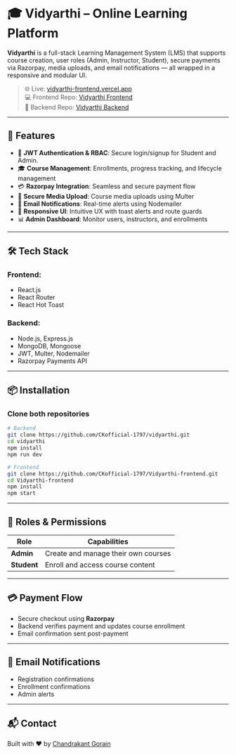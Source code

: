 # 🎓 Vidyarthi – Online Learning Platform

**Vidyarthi** is a full-stack Learning Management System (LMS) that supports course creation, user roles (Admin, Instructor, Student), secure payments via Razorpay, media uploads, and email notifications — all wrapped in a responsive and modular UI.

> 🌐 Live: [vidyarthi-frontend.vercel.app](https://vidyarthi-frontend.vercel.app)  
> 💻 Frontend Repo: [Vidyarthi Frontend](https://github.com/CKofficial-1797/Vidyarthi-frontend.git)  
> 🔧 Backend Repo: [Vidyarthi Backend](https://github.com/CKofficial-1797/vidyarthi.git)

---

## 🚀 Features

- 🔐 **JWT Authentication & RBAC**: Secure login/signup for Student and Admin.
- 🎓 **Course Management**: Enrollments, progress tracking, and lifecycle management
- 💳 **Razorpay Integration**: Seamless and secure payment flow
- 📁 **Secure Media Upload**: Course media uploads using Multer
- 📧 **Email Notifications**: Real-time alerts using Nodemailer
- 📱 **Responsive UI**: Intuitive UX with toast alerts and route guards
- 📊 **Admin Dashboard**: Monitor users, instructors, and enrollments

---

## 🛠️ Tech Stack

### Frontend:
- React.js
- React Router
- React Hot Toast

### Backend:
- Node.js, Express.js
- MongoDB, Mongoose
- JWT, Multer, Nodemailer
- Razorpay Payments API

---

## 📦 Installation

### Clone both repositories

```bash
# Backend
git clone https://github.com/CKofficial-1797/vidyarthi.git
cd vidyarthi
npm install
npm run dev
```

```bash
# Frontend
git clone https://github.com/CKofficial-1797/Vidyarthi-frontend.git
cd Vidyarthi-frontend
npm install
npm start
```

---



## 🔐 Roles & Permissions

| Role        | Capabilities                             |
|-------------|------------------------------------------|
| **Admin** | Create and manage their own courses |
| **Student** | Enroll and access course content         |

---

## 💳 Payment Flow

- Secure checkout using **Razorpay**
- Backend verifies payment and updates course enrollment
- Email confirmation sent post-payment

---

## 📧 Email Notifications

- Registration confirmations  
- Enrollment confirmations  
- Admin alerts

---

## 📬 Contact

Built with ❤️ by [Chandrakant Gorain](https://www.linkedin.com/in/chandrakant-gorain-0201b6287)
